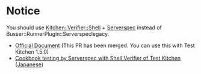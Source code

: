 # <a name="notice"></a> Notice

You should use [Kitchen::Verifier::Shell](https://github.com/higanworks/kitchen-verifier-shell) + [Serverspec](http://serverspec.org/) instead of Busser::RunnerPlugin::Serverspeclegacy.

* [Official Document](https://github.com/test-kitchen/test-kitchen/pull/741) (This PR has been merged. You can use this with Test Kitchen 1.5.0)
* [Cookbook testing by Serverspec with Shell Verifier of Test Kitchen](http://www.creationline.com/en/lab/12161) ([Japanese](http://www.creationline.com/lab/12161))
